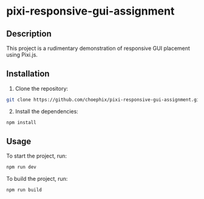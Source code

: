 
# pixi-responsive-gui-assignment

## Description

This project is a rudimentary demonstration of responsive GUI placement using Pixi.js.

## Installation

1. Clone the repository:
```sh
git clone https://github.com/choephix/pixi-responsive-gui-assignment.git
```
2. Install the dependencies:
```sh
npm install
```
## Usage

To start the project, run:
```sh
npm run dev
```
To build the project, run:
```sh
npm run build
```
